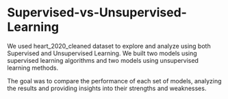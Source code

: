 # Supervised-vs-Unsupervised-Learning

We used heart_2020_cleaned dataset to explore and analyze using both Supervised and Unsupervised Learning. We built two models using supervised learning algorithms and two models using unsupervised learning methods.

The goal was to compare the performance of each set of models, analyzing the results and providing insights into their strengths and weaknesses.
